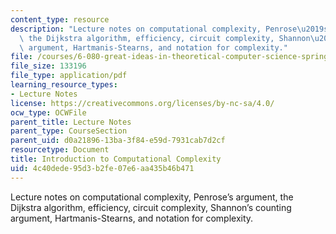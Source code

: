 ```yaml
---
content_type: resource
description: "Lecture notes on computational complexity, Penrose\u2019s argument,\
  \ the Dijkstra algorithm, efficiency, circuit complexity, Shannon\u2019s counting\
  \ argument, Hartmanis-Stearns, and notation for complexity."
file: /courses/6-080-great-ideas-in-theoretical-computer-science-spring-2008/4c40dede95d3b2fe07e6aa435b46b471_lec7.pdf
file_size: 133196
file_type: application/pdf
learning_resource_types:
- Lecture Notes
license: https://creativecommons.org/licenses/by-nc-sa/4.0/
ocw_type: OCWFile
parent_title: Lecture Notes
parent_type: CourseSection
parent_uid: d0a21896-13ba-3f84-e59d-7931cab7d2cf
resourcetype: Document
title: Introduction to Computational Complexity
uid: 4c40dede-95d3-b2fe-07e6-aa435b46b471
---
```

Lecture notes on computational complexity, Penrose’s argument, the Dijkstra algorithm, efficiency, circuit complexity, Shannon’s counting argument, Hartmanis-Stearns, and notation for complexity.